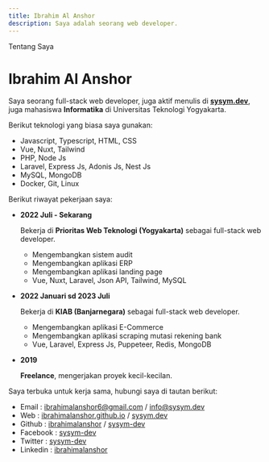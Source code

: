 ```yaml
---
title: Ibrahim Al Anshor
description: Saya adalah seorang web developer.
---
```


Tentang Saya

# Ibrahim Al Anshor

Saya seorang full-stack web developer, juga aktif menulis di [__sysym.dev__](https://sysym.dev), juga mahasiswa __Informatika__ di Universitas Teknologi Yogyakarta.

Berikut teknologi yang biasa saya gunakan:

- Javascript, Typescript, HTML, CSS
- Vue, Nuxt, Tailwind
- PHP, Node Js
- Laravel, Express Js, Adonis Js, Nest Js
- MySQL, MongoDB
- Docker, Git, Linux

Berikut riwayat pekerjaan saya:

-   __2022 Juli - Sekarang__

    Bekerja di __Prioritas Web Teknologi (Yogyakarta)__ sebagai full-stack web developer.

    - Mengembangkan sistem audit
    - Mengembangkan aplikasi ERP
    - Mengembangkan aplikasi landing page
    - Vue, Nuxt, Laravel, Json API, Tailwind, MySQL
-   __2022 Januari sd 2023 Juli__

    Bekerja di __KIAB (Banjarnegara)__ sebagai full-stack web developer.

    - Mengembangkan aplikasi E-Commerce
    - Mengembangkan aplikasi scraping mutasi rekening bank
    - Vue, Laravel, Express Js, Puppeteer, Redis, MongoDB
-   __2019__
    
    __Freelance__, mengerjakan proyek kecil-kecilan.

Saya terbuka untuk kerja sama, hubungi saya di tautan berikut:

- Email : [ibrahimalanshor6@gmail.com](mailto:ibrahimalanshor6@gmail.com) / [info@sysym.dev](mailto:info@sysym.dev)
- Web : [ibrahimalanshor.github.io](https://ibrahimalanshor.github.io) / [sysym.dev](https://sysym.dev)
- Github : [ibrahimalanshor](https://github.com/ibrahimalanshor) / [sysym-dev](https://github.com/sysym-dev)
- Facebook : [sysym-dev](https://facebook.com/sysym.dev)
- Twitter : [sysym-dev](https://twitter.com/sysym_dev)
- Linkedin : [ibrahimalanshor](https://www.linkedin.com/in/ibrahimalanshor)
<!-- - Instagram : [sysym-dev](https://instagram.com/sysym-dev) -->
<!-- - Youtube : [sysym-dev](https://youtube.com/sysym-dev) -->